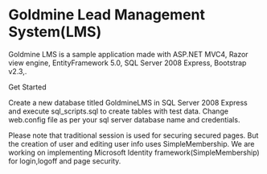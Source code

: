Goldmine Lead Management System(LMS)
====

Goldmine LMS is a sample application made with ASP.NET MVC4, Razor view engine, EntityFramework 5.0, SQL Server 2008 Express, Bootstrap v2.3,.

Get Started

Create a new database titled GoldmineLMS in SQL Server 2008 Express and execute sql_scripts.sql to create tables with test data.
Change web.config file as per your sql server database name and credentials.

Please note that traditional session is used for securing secured pages.
But the creation of user and editing user info uses SimpleMembership.
We are working on implementing Microsoft Identity framework(SimpleMembership) for login,logoff and page security. 



